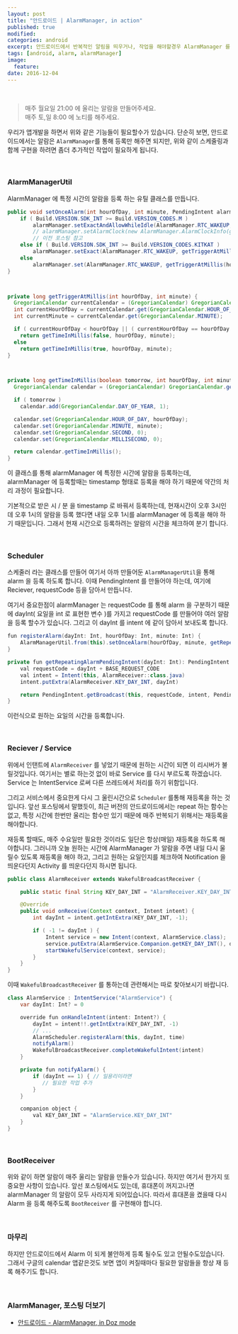 ```yaml
---
layout: post
title: "안드로이드 | AlarmManager, in action"
published: true
modified:
categories: android
excerpt: 안드로이드에서 반복적인 알림을 띄우거나, 작업을 해야할경우 AlarmManager 를 써야 합니다. 이번 포스팅에서는 어떻게 알람을 스케쥴링 하는지 자세히 살펴볼것입니다.
tags: [android, alarm, alarmManager]
image:
  feature:
date: 2016-12-04
---
```

<br>

> 매주 월요일 21:00 에 울리는 알람을 만들어주세요.<br>
매주 토,일 8:00 에 노티를 해주세요.

우리가 앱개발을 하면서 위와 같은 기능들이 필요할수가 있습니다. 단순히 보면, 안드로이드에서는 알람은 `AlarmManager`를 통해 등록만 해주면 되지만, 위와 같이 스케줄링과 함께 구현을 하려면 좀더 추가적인 작업이 필요하게 됩니다.

<br>

### AlarmManagerUtil
AlarmManager 에 특정 시간의 알람을 등록 하는 유틸 클래스를 만듭니다.
```java
public void setOnceAlarm(int hourOfDay, int minute, PendingIntent alarmPendingIntent) {
	if ( Build.VERSION.SDK_INT >= Build.VERSION_CODES.M )
        alarmManager.setExactAndAllowWhileIdle(AlarmManager.RTC_WAKEUP, getTriggerAtMillis(hourOfDay, minute), alarmPendingIntent);
		// alarmManager.setAlarmClock(new AlarmManager.AlarmClockInfo(getTriggerAtMillis(hourOfDay, minute), alarmPendingIntent), alarmPendingIntent);
        // 이전 포스팅 참고
	else if ( Build.VERSION.SDK_INT >= Build.VERSION_CODES.KITKAT )
		alarmManager.setExact(AlarmManager.RTC_WAKEUP, getTriggerAtMillis(hourOfDay, minute), alarmPendingIntent);
	else
		alarmManager.set(AlarmManager.RTC_WAKEUP, getTriggerAtMillis(hourOfDay, minute), alarmPendingIntent);
}



private long getTriggerAtMillis(int hourOfDay, int minute) {
  GregorianCalendar currentCalendar = (GregorianCalendar) GregorianCalendar.getInstance();
  int currentHourOfDay = currentCalendar.get(GregorianCalendar.HOUR_OF_DAY);
  int currentMinute = currentCalendar.get(GregorianCalendar.MINUTE);

  if ( currentHourOfDay < hourOfDay || ( currentHourOfDay == hourOfDay && currentMinute < minute ) )
    return getTimeInMillis(false, hourOfDay, minute);
  else
    return getTimeInMillis(true, hourOfDay, minute);
}



private long getTimeInMillis(boolean tomorrow, int hourOfDay, int minute) {
  GregorianCalendar calendar = (GregorianCalendar) GregorianCalendar.getInstance();

  if ( tomorrow )
    calendar.add(GregorianCalendar.DAY_OF_YEAR, 1);

  calendar.set(GregorianCalendar.HOUR_OF_DAY, hourOfDay);
  calendar.set(GregorianCalendar.MINUTE, minute);
  calendar.set(GregorianCalendar.SECOND, 0);
  calendar.set(GregorianCalendar.MILLISECOND, 0);

  return calendar.getTimeInMillis();
}
```

이 클래스를 통해 alarmManager 에 특정한 시간에 알람을 등록하는데, alarmManager 에 등록할때는 timestamp 형태로 등록을 해야 하기 때문에 약간의 처리 과정이 필요합니다.

기본적으로 받은 시 / 분 을 timestamp 로 바꿔서 등록하는데, 현재시간이 오후 3시인데 오후 1시의 알람을 등록 했다면 내일 오후 1시를 alarmManager 에 등록을 해야 하기 때문입니다. 그래서 현재 시간으로 등록하려는 알람의 시간을 체크하여 분기 합니다.

<br>

### Scheduler
스케줄러 라는 클래스를 만들어 여기서 아까 만들어둔 `AlarmManagerUtil`을 통해 alarm 을 등록 하도록 합니다.
이때 PendingIntent 를 만들어야 하는데, 여기에 Reciever, requestCode 등을 담아서 만듭니다.

여기서 중요한점이 alarmManager 는 requestCode 를 통해 alarm 을 구분하기 때문에 dayInt( 요일을 int 로 표현한 변수 )를 가지고 requestCode 를 만들어야 여러 알람을 등록 할수가 있습니다. 그리고 이 dayInt 를 intent 에 같이 담아서 보내도록 합니다.

```java
fun registerAlarm(dayInt: Int, hourOfDay: Int, minute: Int) {
    AlarmManagerUtil.from(this).setOnceAlarm(hourOfDay, minute, getRepeatingAlarmPendingIntent(dayInt))
}

private fun getRepeatingAlarmPendingIntent(dayInt: Int): PendingIntent {
    val requestCode = dayInt + BASE_REQUEST_CODE
    val intent = Intent(this, AlarmReceiver::class.java)
    intent.putExtra(AlarmReceiver.KEY_DAY_INT, dayInt)

    return PendingIntent.getBroadcast(this, requestCode, intent, PendingIntent.FLAG_UPDATE_CURRENT)
}
```

이런식으로 원하는 요일의 시간을 등록합니다.

<br>

### Reciever / Service
위에서 인탠트에 `AlarmReceiver` 를 넣었기 때문에 원하는 시간이 되면 이 리시버가 불릴것입니다. 여기서는 별로 하는것 없이 바로 Service 를 다시 부르도록 하겠습니다. Service 는 IntentService 로써 다른 쓰레드에서 처리를 하기 위함입니다.

그리고 서비스에서 중요한게 다시 그 울린시간으로 `Scheduler` 를통해 재등록을 하는 것입니다. 앞선 포스팅에서 말했듯이, 최근 버전의 안드로이드에서는 repeat 하는 함수는 없고, 특정 시간에 한번만 울리는 함수만 있기 때문에 매주 반복되기 위해서는 재등록을 해야합니다.

재등록 할때도, 매주 수요일만 필요한 것이라도 일단은 항상(매일) 재등록을 하도록 해야합니다. 그러니까 오늘 원하는 시간에 AlarmManager 가 알람을 주면 내일 다시 울릴수 있도록 재등록을 해야 하고, 그리고 원하는 요일인지를 체크하여 Notification 을 띄운다던지 Activity 를 띄운다던지 하시면 됩니다.

```java
public class AlarmReceiver extends WakefulBroadcastReceiver {

	public static final String KEY_DAY_INT = "AlarmReceiver.KEY_DAY_INT";

	@Override
	public void onReceive(Context context, Intent intent) {
		int dayInt = intent.getIntExtra(KEY_DAY_INT, -1);

		if ( -1 != dayInt ) {
			Intent service = new Intent(context, AlarmService.class);
			service.putExtra(AlarmService.Companion.getKEY_DAY_INT(), dayInt);
			startWakefulService(context, service);
		}
	}
}
```

이때 `WakefulBroadcastReceiver` 를 통하는데 관련해서는 따로 찾아보시기 바랍니다.

```java
class AlarmService : IntentService("AlarmService") {
    var dayInt: Int? = 0

    override fun onHandleIntent(intent: Intent?) {
        dayInt = intent!!.getIntExtra(KEY_DAY_INT, -1)
        // ...
        AlarmScheduler.registerAlarm(this, dayInt, time)
        notifyAlarm()
        WakefulBroadcastReceiver.completeWakefulIntent(intent)
    }

    private fun notifyAlarm() {
        if (dayInt == 1) { // 일용리이라면
           // 필요한 작업 추가
        }
    }

    companion object {
        val KEY_DAY_INT = "AlarmService.KEY_DAY_INT"
    }
}
```

<br>

### BootReceiver
위와 같이 하면 알람이 매주 울리는 알람을 만들수가 있습니다. 하지만 여기서 한가지 또 중요한 사항이 있습니다. 앞선 포스팅에서도 있는데, 휴대폰이 꺼지고나면 alarmManager 의 알람이 모두 사라지게 되어있습니다. 따라서 휴대폰을 켰을때 다시 Alarm 을 등록 해주도록 `BootReceiver` 를 구현해야 합니다.


<br>

### 마무리
하지만 안드로이드에서 Alarm 이 되게 불안하게 등록 될수도 있고 안될수도있습니다. 그래서 구글의 calendar 앱같은것도 보면 앱이 켜질때마다 필요한 알람들을 항상 재 등록 해주기도 합니다.

<br>

### AlarmManager, 포스팅 더보기
- [안드로이드 - AlarmManager, in Doz mode](http://moka-a.github.io/android/android-alarm/)

<br>
<br>
